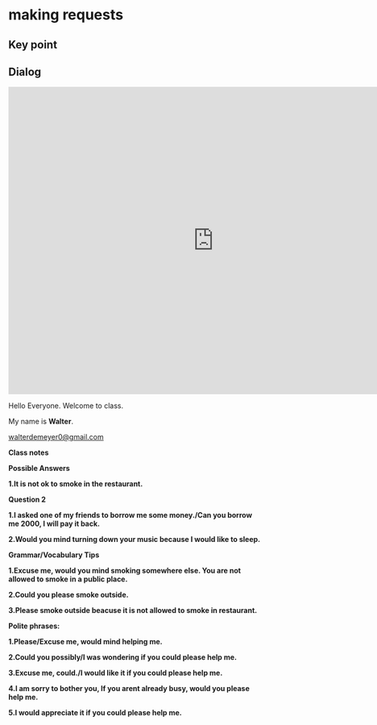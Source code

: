 # making requests

## Key point





## Dialog

<iframe name="easyXDM_default905_provider" id="easyXDM_default905_provider" src="https://cns.ef-cdn.com/Juno/EvcContent/22/38/Makingrequests/index.html?api_v=0.0.13&amp;accessKey=a9f42d52-ac8c-48c3-a848-26aad2b98bb4&amp;attendanceToken=e1a44e3c-6d84-4334-90a5-128f6547ff63&amp;xdm_e=https%3A%2F%2Fevc.ef.com.cn&amp;xdm_c=default905&amp;xdm_p=1" frameborder="0" style="box-sizing: border-box; width: 813px; height: 609.75px;"></iframe>

Hello Everyone. Welcome to class.

 

My name is **Walter**.

 

[walterdemeyer0@gmail.com](mailto:walterdemeyer0@gmail.com)

 

**Class notes**



**Possible Answers**

**1.It is not ok to smoke in the restaurant.**



**Question 2** 



**1.I asked one of my friends to borrow me some money./Can you borrow me 2000, I will pay it back.** 

**2.Would you mind turning down your music because I would like to sleep.** 

 

**Grammar/Vocabulary Tips**

**1.Excuse me, would you mind smoking somewhere else. You are not allowed to smoke in a public place.**

**2.Could you please smoke outside.** 

**3.Please smoke outside beacuse it is not allowed to smoke in restaurant.** 



**Polite phrases:**

**1.Please/Excuse me, would mind helping me.**

**2.Could you possibly/I was wondering if you could please help me.** 

**3.Excuse me, could./I would like it if you could please help me.** 

**4.I am sorry to bother you, If you arent already busy, would you please help me.** 

**5.I would appreciate it if you could please help me.** 

